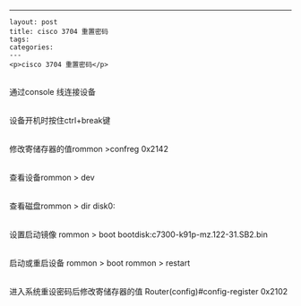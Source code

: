 ---
    layout: post
    title: cisco 3704 重置密码
    tags:
    categories:
    ---
    <p>cisco 3704 重置密码</p>
<p><br />通过console 线连接设备</p>
<p><br />设备开机时按住ctrl+break键</p>
<p><br />修改寄储存器的值rommon &gt;confreg 0x2142</p>
<p><br />查看设备rommon &gt; dev</p>
<p><br />查看磁盘rommon &gt; dir disk0:</p>
<p><br />设置启动镜像 rommon &gt; boot bootdisk:c7300-k91p-mz.122-31.SB2.bin</p>
<p><br />启动或重启设备 rommon &gt; boot   rommon &gt; restart</p>
<p><br />进入系统重设密码后修改寄储存器的值 Router(config)#config-register 0x2102</p>
    
